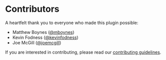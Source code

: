 # Contributors

A heartfelt thank you to everyone who made this plugin possible:

- Matthew Boynes ([@mboynes](https://github.com/mboynes))
- Kevin Fodness ([@kevinfodness](https://github.com/kevinfodness))
- Joe McGill ([@joemcgill](https://github.com/joemcgill))

If you are interested in contributing, please read our
[contributing guidelines](CONTRIBUTING.md).
